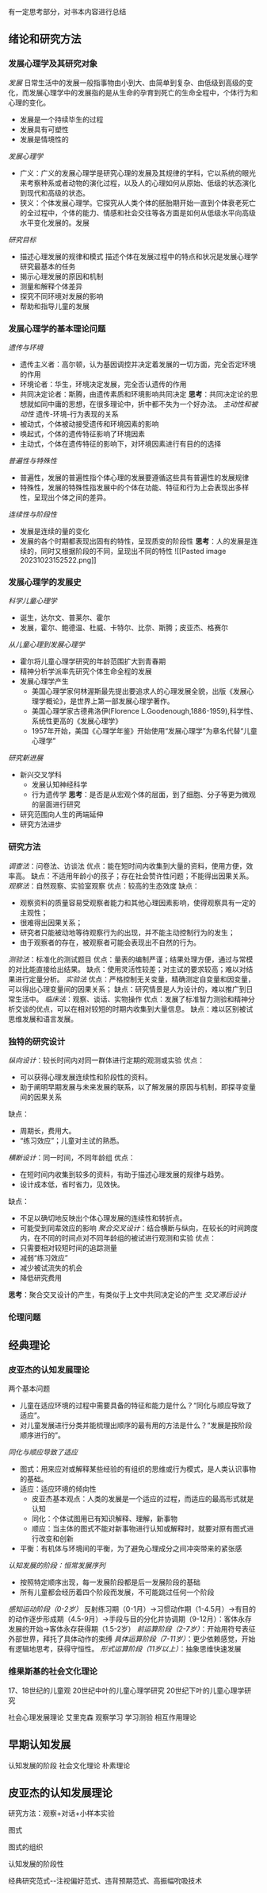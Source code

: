 有一定思考部分，对书本内容进行总结
## 绪论和研究方法   
### 发展心理学及其研究对象
*发展*
日常生活中的发展一般指事物由小到大、由简单到复杂、由低级到高级的变化，而发展心理学中的发展指的是从生命的孕育到死亡的生命全程中，个体行为和心理的变化。
- 发展是一个持续毕生的过程
- 发展具有可塑性
- 发展是情境性的

*发展心理学*
- 广义：广义的发展心理学是研究心理的发展及其规律的学科，它以系统的眼光来考察种系或者动物的演化过程，以及人的心理如何从原始、低级的状态演化到现代和高级的状态。
- 狭义：个体发展心理学。它探究从人类个体的胚胎期开始一直到个体衰老死亡的全过程中，个体的能力、情感和社会交往等各方面是如何从低级水平向高级水平变化发展的。发展

*研究目标*
- 描述心理发展的规律和模式
	描述个体在发展过程中的特点和状况是发展心理学研究最基本的任务
- 揭示心理发展的原因和机制
- 测量和解释个体差异
- 探究不同环境对发展的影响
- 帮助和指导儿童的发展
### 发展心理学的基本理论问题
*遗传与环境*
- 遗传主义者：高尔顿，认为基因调控并决定着发展的一切方面，完全否定环境的作用
- 环境论者：华生，环境决定发展，完全否认遗传的作用
- 共同决定论者：斯腾，由遗传素质和环境影响共同决定
**思考**：共同决定论的思想就如同中庸的思想，在很多理论中，折中都不失为一个好办法。
*主动性和被动性*
遗传-环境-行为表现的关系
- 被动式，个体被动接受遗传和环境因素的影响
- 唤起式，个体的遗传特征影响了环境因素
- 主动式，个体在遗传特征的影响下，对环境因素进行有目的的选择

*普遍性与特殊性*
- 普遍性，发展的普遍性指个体心理的发展要遵循这些具有普遍性的发展规律
- 特殊性，发展的特殊性指发展中的个体在功能、特征和行为上会表现出多样性，呈现出个体之间的差异。

*连续性与阶段性*
- 发展是连续的量的变化
- 发展的各个时期都表现出固有的特性，呈现质变的阶段性
**思考**：人的发展是连续的，同时又根据阶段的不同，呈现出不同的特性
![[Pasted image 20231023152522.png]]

### 发展心理学的发展史
*科学儿童心理学*
- 诞生，达尔文、普莱尔、霍尔
- 发展，霍尔、鲍德温、杜威、卡特尔、比奈、斯腾；皮亚杰、格赛尔

*从儿童心理到发展心理学*
- 霍尔将儿童心理学研究的年龄范围扩大到青春期
- 精神分析学派率先研究个体生命全程的发展
- 发展心理学产生
	- 美国心理学家何林渥斯最先提出要追求人的心理发展全貌，出版《发展心理学概论》，是世界上第一部发展心理学著作。
	- 美国心理学家古德弗洛伊(Florence L.Goodenough,1886-1959),科学性、系统性更高的《发展心理学》
	- 1957年开始，美国《心理学年鉴》开始使用“发展心理学”为章名代替“儿童心理学”

*研究新进展*
- 新兴交叉学科
	- 发展认知神经科学
	- 行为遗传学
**思考**：是否是从宏观个体的层面，到了细胞、分子等更为微观的层面进行研究
- 研究范围向人生的两端延伸
- 研究方法进步
### 研究方法
*调查法*：问卷法、访谈法
优点：能在短时间内收集到大量的资料，使用方便，效率高。
缺点：不适用年龄小的孩子；存在社会赞许性问题；不能得出因果关系。
*观察法*：自然观察、实验室观察
优点：较高的生态效度
缺点：
- 观察资料的质量容易受观察者能力和其他心理因素影响，使得观察具有一定的主观性；
- 很难得出因果关系；
- 研究者只能被动地等待观察行为的出现，并不能主动控制行为的发生；
- 由于观察者的存在，被观察者可能会表现出不自然的行为。

*测验法*：标准化的测试题目
优点：量表的编制严谨；结果处理方便，通过与常模的对比能直接给出结果。
缺点：使用灵活性较差；对主试的要求较高；难以对结果进行定量分析。
*实验法*
优点：严格控制无关变量，精确测定自变量和因变量，可以得出心理变量间的因果关系；
缺点：研究情景是人为设计的，难以推广到日常生活中。
*临床法*：观察、谈话、实物操作
优点：发展了标准智力测验和精神分析交谈的优点，可以在相对较短的时期内收集到大量信息。
缺点：难以区别被试思维发展和语言发展。
### 独特的研究设计
*纵向设计*：较长时间内对同一群体进行定期的观测或实验
优点：
- 可以获得心理发展连续性和阶段性的资料。
- 助于阐明早期发展与未来发展的联系，以了解发展的原因与机制，即探寻变量间的因果关系

缺点：
- 周期长，费用大。
- “练习效应”；儿童对主试的熟悉。

*横断设计*：同一时间，不同年龄组
优点：
- 在短时间内收集到较多的资料，有助于描述心理发展的规律与趋势。
- 设计成本低，省时省力，见效快。

缺点：
- 不足以确切地反映出个体心理发展的连续性和转折点。
- 可能受到同辈效应的影响
*聚合交叉设计*：结合横断与纵向，在较长的时间跨度内，在不同的时间点对不同年龄组的被试进行观测和实验
优点：
- 只需要相对较短时间的追踪测量
- 减弱“练习效应”
- 减少被试流失的机会
- 降低研究费用

**思考**：聚合交叉设计的产生，有类似于上文中共同决定论的产生
*交叉滞后设计*

### 伦理问题


## 经典理论
### 皮亚杰的认知发展理论
两个基本问题
- 儿童在适应环境的过程中需要具备的特征和能力是什么？“同化与顺应导致了适应”。
- 对儿童发展进行分类并能梳理出顺序的最有用的方法是什么？“发展是按阶段顺序进行的”。

*同化与顺应导致了适应*
- 图式：用来应对或解释某些经验的有组织的思维或行为模式，是人类认识事物的基础。
- 适应：适应环境的倾向性
	- 皮亚杰基本观点：人类的发展是一个适应的过程，而适应的最高形式就是认知
	- 同化：个体试图用已有知识解释、理解，新事物
	- 顺应：当主体的图式不能对新事物进行认知或解释时，就要对原有图式进行改变和创新
- 平衡：有机体与环境间的平衡，为了避免心理成分之间冲突带来的紧张感

*认知发展的阶段：恒常发展序列*
- 按照特定顺序出现，每一发展阶段都是后一发展阶段的基础
- 所有儿童都会经历着四个阶段而发展，不可能跳过任何一个阶段

*感知运动阶段（0-2岁）*
反射练习期（0-1月）->习惯动作期（1-4.5月）->有目的的动作逐步形成期（4.5-9月）->手段与目的分化并协调期（9-12月）：客体永存发展的开始->客体永存获得期（1.5-2岁）
*前运算阶段（2-7岁）*：开始用符号表征外部世界，拜托了具体动作的束缚
*具体运算阶段（7-11岁）*：更少依赖感觉，开始有逻辑地思考，获得守恒性。
*形式运算阶段（11岁以上）*：抽象思维快速发展

### 维果斯基的社会文化理论

17、18世纪的儿童观
20世纪中叶的儿童心理学研究
20世纪下叶的儿童心理学研究

社会心理发展理论
艾里克森
观察学习
学习测验
相互作用理论
## 早期认知发展
认知发展的阶段
社会文化理论
朴素理论
## 皮亚杰的认知发展理论

研究方法：观察+对话+小样本实验


图式

图式的组织


认知发展的阶段性

经典研究范式--注视偏好范式、违背预期范式、高振幅吮吸技术